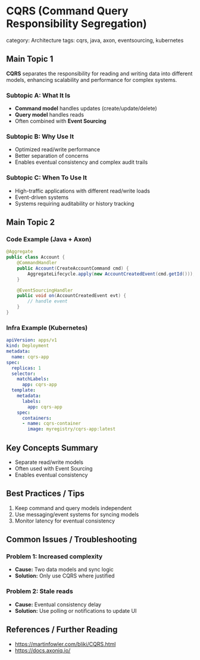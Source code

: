 # CQRS (Command Query Responsibility Segregation)
category: Architecture
tags: cqrs, java, axon, eventsourcing, kubernetes
## Main Topic 1
**CQRS** separates the responsibility for reading and writing data into different models, enhancing scalability and performance for complex systems.

### Subtopic A: What It Is
- **Command model** handles updates (create/update/delete)
- **Query model** handles reads
- Often combined with **Event Sourcing**

### Subtopic B: Why Use It
- Optimized read/write performance
- Better separation of concerns
- Enables eventual consistency and complex audit trails

### Subtopic C: When To Use It
- High-traffic applications with different read/write loads
- Event-driven systems
- Systems requiring auditability or history tracking

## Main Topic 2
### Code Example (Java + Axon)
```java
@Aggregate
public class Account {
    @CommandHandler
    public Account(CreateAccountCommand cmd) {
        AggregateLifecycle.apply(new AccountCreatedEvent(cmd.getId()));
    }

    @EventSourcingHandler
    public void on(AccountCreatedEvent evt) {
        // handle event
    }
}
```

### Infra Example (Kubernetes)
```yaml
apiVersion: apps/v1
kind: Deployment
metadata:
  name: cqrs-app
spec:
  replicas: 1
  selector:
    matchLabels:
      app: cqrs-app
  template:
    metadata:
      labels:
        app: cqrs-app
    spec:
      containers:
      - name: cqrs-container
        image: myregistry/cqrs-app:latest
```

## Key Concepts Summary
- Separate read/write models
- Often used with Event Sourcing
- Enables eventual consistency

## Best Practices / Tips
1. Keep command and query models independent
2. Use messaging/event systems for syncing models
3. Monitor latency for eventual consistency

## Common Issues / Troubleshooting
### Problem 1: Increased complexity
- **Cause:** Two data models and sync logic
- **Solution:** Only use CQRS where justified

### Problem 2: Stale reads
- **Cause:** Eventual consistency delay
- **Solution:** Use polling or notifications to update UI

## References / Further Reading
- https://martinfowler.com/bliki/CQRS.html
- https://docs.axoniq.io/
